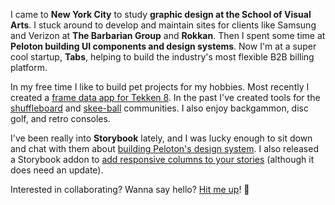 I came to **New York City** to study **graphic design at the School of Visual Arts**. I stuck around to develop and maintain sites for clients like Samsung and Verizon at **The Barbarian Group** and **Rokkan**. Then I spent some time at **Peloton building UI components and design systems**. Now I'm at a super cool startup, **Tabs**, helping to build the industry's most flexible B2B billing platform.

In my free time I like to build pet projects for my hobbies. Most recently I created a [frame data app for Tekken 8](https://tekken.lol/). In the past I've created tools for the [shuffleboard](https://shuff.app) and [skee-ball](https://adamfratino.github.io/hybrid-sim/) communities. I also enjoy backgammon, disc golf, and retro consoles.

I've been really into **Storybook** lately, and I was lucky enough to sit down and chat with them about [building Peloton's design system](https://www.youtube.com/watch?v=SXEu_C0hMjY). I also released a Storybook addon to [add responsive columns to your stories](https://storybook.js.org/addons/storybook-addon-responsive-columns) (although it does need an update).

Interested in collaborating? Wanna say hello? [Hit me up](mailto:hello@fratino.dev)! 👋
